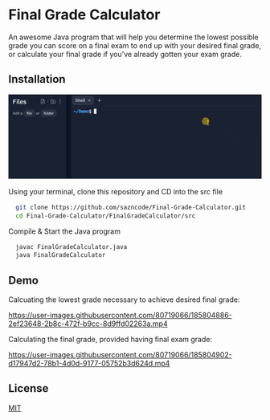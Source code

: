 
# Final Grade Calculator 

An awesome Java program that will help you determine the lowest possible grade you can score on a final exam to end up with your desired final grade, or calculate your final grade if you've already gotten your exam grade.


## Installation

<p align="center">
  <img src="imgs/installation.gif" alt="animated" />
</p>

Using your terminal, clone this repository and CD into the src file

```bash
  git clone https://github.com/sazncode/Final-Grade-Calculator.git
  cd Final-Grade-Calculator/FinalGradeCalculator/src
```
Compile & Start the Java program
```bash
  javac FinalGradeCalculator.java
  java FinalGradeCalculator
```
## Demo
Calcuating the lowest grade necessary to achieve desired final grade:

https://user-images.githubusercontent.com/80719066/185804886-2ef23648-2b8c-472f-b9cc-8d9ffd02263a.mp4

Calculating the final grade, provided having final exam grade:


https://user-images.githubusercontent.com/80719066/185804902-d17947d2-78b1-4d0d-9177-05752b3d624d.mp4


## License

[MIT](https://choosealicense.com/licenses/mit/)

